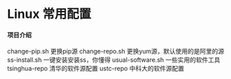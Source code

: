 # Linux 常用配置

#### 项目介绍
change-pip.sh 更换pip源
change-repo.sh 更换yum源，默认使用的是阿里的源
ss-install.sh 一键安装安装ss，你懂得
usual-software.sh 一些实用的软件工具
tsinghua-repo 清华的软件源配置
ustc-repo 中科大的软件源配置

